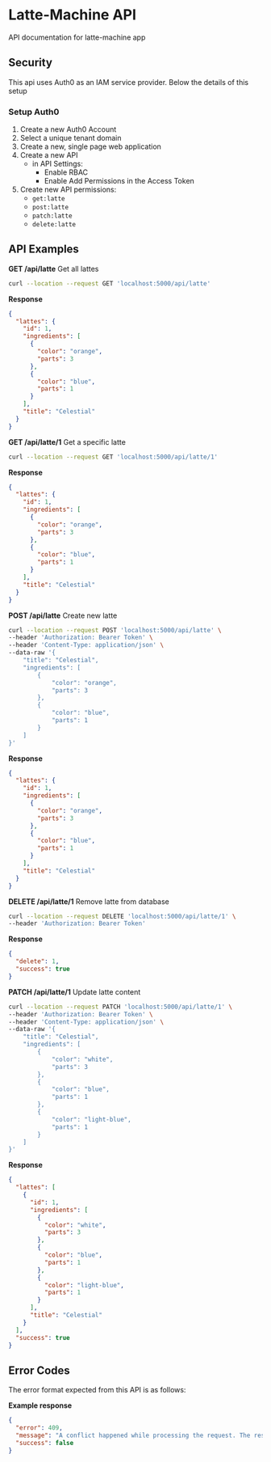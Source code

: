 # Latte-Machine API
API documentation for latte-machine app

## Security
This api uses Auth0 as an IAM service provider. Below the details of this setup

### Setup Auth0

1. Create a new Auth0 Account
2. Select a unique tenant domain
3. Create a new, single page web application
4. Create a new API
    - in API Settings:
        - Enable RBAC
        - Enable Add Permissions in the Access Token
5. Create new API permissions:
    - `get:latte`
    - `post:latte`
    - `patch:latte`
    - `delete:latte`

## API Examples

**GET /api/latte**
Get all lattes

```bash
curl --location --request GET 'localhost:5000/api/latte'
```

**Response**

```json
{
  "lattes": {
    "id": 1,
    "ingredients": [
      {
        "color": "orange",
        "parts": 3
      },
      {
        "color": "blue",
        "parts": 1
      }
    ],
    "title": "Celestial"
  }
}
```

**GET /api/latte/1**
Get a specific latte

```bash
curl --location --request GET 'localhost:5000/api/latte/1'
```

**Response**

```json
{
  "lattes": {
    "id": 1,
    "ingredients": [
      {
        "color": "orange",
        "parts": 3
      },
      {
        "color": "blue",
        "parts": 1
      }
    ],
    "title": "Celestial"
  }
}
```

**POST /api/latte**
Create new latte

```bash
curl --location --request POST 'localhost:5000/api/latte' \
--header 'Authorization: Bearer Token' \
--header 'Content-Type: application/json' \
--data-raw '{
	"title": "Celestial",
	"ingredients": [
		{
			"color": "orange",
			"parts": 3
		},
		{
			"color": "blue",
			"parts": 1
		}
	]
}'
```

**Response**

```json
{
  "lattes": {
    "id": 1,
    "ingredients": [
      {
        "color": "orange",
        "parts": 3
      },
      {
        "color": "blue",
        "parts": 1
      }
    ],
    "title": "Celestial"
  }
}
```

**DELETE /api/latte/1**
Remove latte from database

```bash
curl --location --request DELETE 'localhost:5000/api/latte/1' \
--header 'Authorization: Bearer Token'
```

**Response**

```json
{
  "delete": 1,
  "success": true
}
```

**PATCH /api/latte/1**
Update latte content

```bash
curl --location --request PATCH 'localhost:5000/api/latte/1' \
--header 'Authorization: Bearer Token' \
--header 'Content-Type: application/json' \
--data-raw '{
	"title": "Celestial",
	"ingredients": [
		{
			"color": "white",
			"parts": 3
		},
		{
			"color": "blue",
			"parts": 1
		},
		{
			"color": "light-blue",
			"parts": 1
		}
	]
}'
```

**Response**

```json
{
  "lattes": [
    {
      "id": 1,
      "ingredients": [
        {
          "color": "white",
          "parts": 3
        },
        {
          "color": "blue",
          "parts": 1
        },
        {
          "color": "light-blue",
          "parts": 1
        }
      ],
      "title": "Celestial"
    }
  ],
  "success": true
}
```

## Error Codes
The error format expected from this API is as follows:

**Example response**
```json
{
  "error": 409,
  "message": "A conflict happened while processing the request. The resource might have been modified while the request was being processed.",
  "success": false
}
```